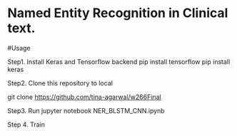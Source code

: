 # Named Entity Recognition in Clinical text. 

#Usage

Step1. Install Keras and Tensorflow backend
pip install tensorflow
pip install keras

Step2. Clone this repository to local

git clone https://github.com/tina-agarwal/w266Final

Step3. Run jupyter notebook NER_BLSTM_CNN.ipynb

Step 4. Train
